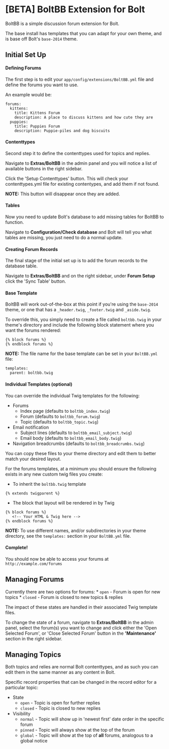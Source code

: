[BETA] BoltBB Extension for Bolt
================================

BoltBB is a simple discussion forum extension for Bolt.

The base install has templates that you can adapt for your own theme, and is base off Bolt's 
`base-2014` theme.


Initial Set Up
--------------

#### Defining Forums

The first step is to edit your `app/config/extensions/BoltBB.yml` file and define the forums you want 
to use.

An example would be:

```
forums:
  kittens:
    title: Kittens Forum
    description: A place to discuss kittens and how cute they are
  puppies:
    title: Puppies Forum
    description: Puppie-piles and dog biscuits
```

#### Contenttypes

Second step it to define the contenttypes used for topics and replies.

Navigate to **Extras/BoltBB** in the admin panel and you will notice a list of available buttons in 
the right sidebar.

Click the 'Setup Contenttypes' button.  This will check your contenttypes.yml file for existing 
contentypes, and add them if not found.  

**NOTE:** This button will disappear once they are added. 

#### Tables

Now you need to update Bolt's database to add missing tables for BoltBB to function.

Navigate to **Configuration/Check database** and Bolt will tell you what tables are missing, you just 
need to do a normal update.


#### Creating Forum Records

The final stage of the initial set up is to add the forum records to the database table.

Navigate to **Extras/BoltBB** and on the right sidebar, under **Forum Setup** click the 'Sync Table' 
button.

#### Base Template

BoltBB will work out-of-the-box at this point if you're using the `base-2014` theme, or one that has 
a `_header.twig`, `_footer.twig` and `_aside.twig`.

To override this, you simply need to create a file called `boltbb.twig` in your theme's directory and 
include the following block statement where you want the forums rendered:

```
{% block forums %}
{% endblock forums %}
```

**NOTE:** The file name for the base template can be set in your `BoltBB.yml` file:

```
templates:
  parent: boltbb.twig
```

#### Individual Templates (optional)

You can override the individual Twig templates for the following:
  * Forums
    * Index page (defaults to `boltbb_index.twig`)
    * Forum (defaults to `boltbb_forum.twig`)
    * Topic (defaults to `boltbb_topic.twig`)
  * Email notification 
    * Subject lines (defaults to `boltbb_email_subject.twig`)
    * Email body (defaults to `boltbb_email_body.twig`)
  * Navigation breadcrumbs (defaults to `boltbb_breadcrumbs.twig`)

You can copy these files to your theme directory and edit them to better match your desired layout.

For the forums templates, at a minimum you should ensure the following exists in any new custom twig 
files you create:

  * To inherit the `boltbb.twig` template 
```
{% extends twigparent %}
```

  * The block that layout will be rendered in by Twig
```
{% block forums %}
   <!-- Your HTML & Twig here -->
{% endblock forums %}
```

**NOTE:** To use different names, and/or subdirectories in your theme directory, see the `templates:` 
section in your `BoltBB.yml` file.

#### Complete!

You should now be able to access your forums at `http://example.com/forums` 


Managing Forums
---------------

Currently there are two options for forums:
    * `open`   - Forum is open for new topics
    * `closed` - Forum is closed to new topics & replies

The impact of these states are handled in their associated Twig template files.

To change the state of a forum, navigate to **Extras/BoltBB** in the admin panel, select the forum(s) 
you want to change and click either the 'Open Selected Forum', or 'Close Selected Forum' button in 
the **'Maintenance'** section in the right sidebar.

Managing Topics
---------------

Both topics and relies are normal Bolt contenttypes, and as such you can edit them in the same manner 
as any content in Bolt.

Specific record properties that can be changed in the record editor for a particular
topic:
  * State
    * `open`   - Topic is open for further replies
    * `closed` - Topic is closed to new replies
  * Visibility
    * `normal` - Topic will show up in 'newest first' date order in the specific forum
    * `pinned` - Topic will always show at the top of the forum
    * `global` - Topic will show at the top of **all** forums, analogous to a global notice
